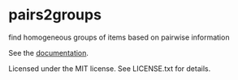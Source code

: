 # pairs2groups
find homogeneous groups of items based on pairwise information

See the [documentation](https://astraw.github.io/pairs2groups/).

Licensed under the MIT license. See LICENSE.txt for details.
